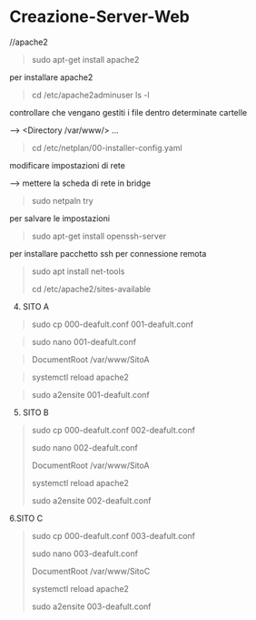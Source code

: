 # Creazione-Server-Web
//apache2


>sudo apt-get install apache2
>
per installare apache2


>cd /etc/apache2adminuser ls -l
>
controllare che vengano gestiti i file dentro determinate cartelle

--> <Directory /var/www/> ... </Directory>


>cd /etc/netplan/00-installer-config.yaml
>
modificare impostazioni di rete

--> mettere la scheda di rete in bridge


>sudo netpaln try 

per salvare le impostazioni


>sudo apt-get install openssh-server

per installare pacchetto ssh per connessione remota


>sudo apt install net-tools
>
>cd /etc/apache2/sites-available


4. SITO A

>sudo cp 000-deafult.conf 001-deafult.conf

>sudo nano 001-deafult.conf

>DocumentRoot /var/www/SitoA

>systemctl reload apache2

>sudo a2ensite 001-deafult.conf


5. SITO B

>sudo cp 000-deafult.conf 002-deafult.conf
>
>sudo nano 002-deafult.conf
>
>DocumentRoot /var/www/SitoA
>
>systemctl reload apache2
>
>sudo a2ensite 002-deafult.conf


6.SITO C

>sudo cp 000-deafult.conf 003-deafult.conf
>
>sudo nano 003-deafult.conf
>
>DocumentRoot /var/www/SitoC
>
>systemctl reload apache2
>
>sudo a2ensite 003-deafult.conf
